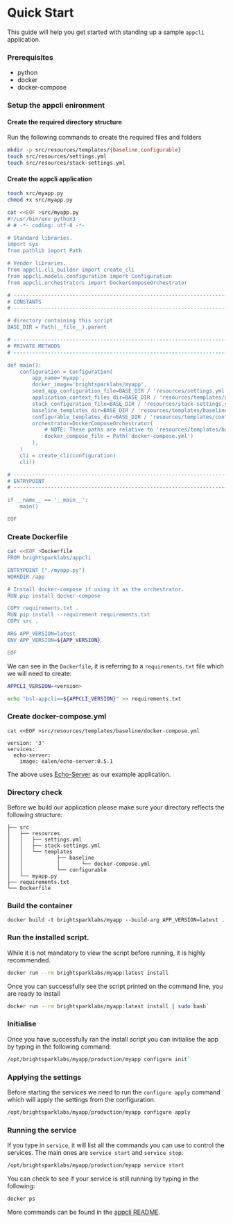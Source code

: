 # Quick Start

This guide will help you get started with standing up a sample `appcli` application.

### Prerequisites

- python
- docker
- docker-compose

### Setup the appcli enironment

#### Create the required directory structure

Run the following commands to create the required files and folders

```bash
mkdir -p src/resources/templates/{baseline,configurable}
touch src/resources/settings.yml
touch src/resources/stack-settings.yml
```

#### Create the appcli application

```bash
touch src/myapp.py
chmod +x src/myapp.py

cat <<EOF >src/myapp.py
#!/usr/bin/env python3
# # -*- coding: utf-8 -*-

# Standard libraries.
import sys
from pathlib import Path

# Vendor libraries.
from appcli.cli_builder import create_cli
from appcli.models.configuration import Configuration
from appcli.orchestrators import DockerComposeOrchestrator

# ------------------------------------------------------------------------------
# CONSTANTS
# ------------------------------------------------------------------------------

# directory containing this script
BASE_DIR = Path(__file__).parent

# ------------------------------------------------------------------------------
# PRIVATE METHODS
# ------------------------------------------------------------------------------

def main():
    configuration = Configuration(
        app_name='myapp',
        docker_image='brightsparklabs/myapp',
        seed_app_configuration_file=BASE_DIR / 'resources/settings.yml',
        application_context_files_dir=BASE_DIR / 'resources/templates/appcli/context',
        stack_configuration_file=BASE_DIR / 'resources/stack-settings.yml',
        baseline_templates_dir=BASE_DIR / 'resources/templates/baseline',
        configurable_templates_dir=BASE_DIR / 'resources/templates/configurable',
        orchestrator=DockerComposeOrchestrator(
            # NOTE: These paths are relative to 'resources/templates/baseline'.
            docker_compose_file = Path('docker-compose.yml')
        ),
    )
    cli = create_cli(configuration)
    cli()

# ------------------------------------------------------------------------------
# ENTRYPOINT
# ------------------------------------------------------------------------------

if __name__ == '__main__':
    main()

EOF
```

### Create Dockerfile

```bash
cat <<EOF >Dockerfile
FROM brightsparklabs/appcli

ENTRYPOINT ["./myapp.py"]
WORKDIR /app

# Install docker-compose if using it as the orchestrator.
RUN pip install docker-compose

COPY requirements.txt .
RUN pip install --requirement requirements.txt
COPY src .

ARG APP_VERSION=latest
ENV APP_VERSION=${APP_VERSION}

EOF
```

We can see in the `Dockerfile`, it is referring to a `requirements.txt` file which we will need to
create:

```bash
APPCLI_VERSION=<version>

echo "bsl-appcli==${APPCLI_VERSION}" >> requirements.txt
```

### Create  docker-compose.yml

```
cat <<EOF >src/resources/templates/baseline/docker-compose.yml

version: '3'
services:
  echo-server:
    image: ealen/echo-server:0.5.1
```

The above uses [Echo-Server](https://ealenn.github.io/Echo-Server/pages/quick-start/docker.html#run)
as our example application.

### Directory check

Before we build our application please make sure your directory reflects the following structure:

```
├── src
│   ├── resources
│   │   ├── settings.yml
│   │   ├── stack-settings.yml
│   │   └── templates
│   │           ├── baseline
│   │           │       └── docker-compose.yml
│   │           └── configurable
│   └── myapp.py
├── requirements.txt
└── Dockerfile
```


### Build the container

```
docker build -t brightsparklabs/myapp --build-arg APP_VERSION=latest .
```

### Run the installed script.

While it is not mandatory to view the script before running, it is highly recommended.

```bash
docker run --rm brightsparklabs/myapp:latest install
```

Once you can successfully see the script printed on the command line, you are ready to install

```bash
docker run --rm brightsparklabs/myapp:latest install | sudo bash`
```

### Initialise

Once you have successfully ran the install script you can initialise the app by typing in the
following command:

```bash
/opt/brightsparklabs/myapp/production/myapp configure init`
```

### Applying the settings

Before starting the services we need to run the `configure apply` command which will apply the
settings from the configuration.

```bash
/opt/brightsparklabs/myapp/production/myapp configure apply
```

### Running the service

If you type in `service`, it will list all the commands you can use to control the services. The main
ones are `service start` and `service stop`:

```bash
/opt/brightsparklabs/myapp/production/myapp service start
```

You can check to see if your service is still running by typing in the following:

```bash
docker ps
```

More commands can be found in the [appcli README](https://github.com/brightsparklabs/appcli).
